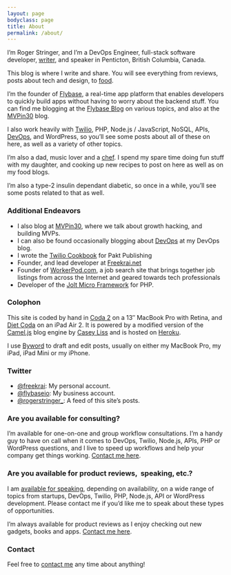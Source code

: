 ```yaml
---
layout: page
bodyclass: page
title: About
permalink: /about/
---
```


I’m Roger Stringer, and I’m a DevOps Engineer, full-stack software developer, [writer](/writing), and speaker in Penticton, British Columbia, Canada.

This blog is where I write and share. You will see everything from reviews, posts about tech and design, to [food](/tags/food).

I’m the founder of [Flybase](http://flybase.io/ "Flybase"), a real-time app platform that enables developers to quickly build apps without having to worry about the backend stuff. You can find me blogging at the [Flybase Blog](http://blog.flybase.io) on various topics, and also at the [MVPin30](http://mvpin30.com) blog.

I also work heavily with [Twilio](http://twiliocookbook.com), PHP, Node.js / JavaScript, NoSQL, APIs, [DevOps](http://devops.freekrai.net), and WordPress, so you’ll see some posts about all of these on here, as well as a variety of other topics.

I’m also a dad, music lover and a [chef](/tags/food). I spend my spare time doing fun stuff with my daughter, and cooking up new recipes to post on here as well as on my food blogs.

I’m also a type-2 insulin dependant diabetic, so once in a while, you’ll see some posts related to that as well.

### Additional Endeavors

- I also blog at [MVPin30](http://mvpin30.com/), where we talk about growth hacking, and building MVPs.
- I can also be found occasionally blogging about [DevOps](http://devops.freekrai.net) at my DevOps blog.
- I wrote the [Twilio Cookbook](http://www.packtpub.com/twilio-cookbook/book) for Pakt Publishing 
- Founder, and lead developer at [Freekrai.net](http://freekrai.net)
- Founder of [WorkerPod.com](http://workerpod.com "WorkerPod"), a job search site that brings together job listings from across the Internet and geared towards tech professionals
- Developer of the [Jolt Micro Framework](http://joltframework.com) for PHP.

### Colophon

This site is coded by hand in [Coda 2](http://panic.com/coda/) on a 13″ MacBook Pro with Retina, and [Diet Coda](http://panic.com/dietcoda) on an iPad Air 2. It is powered by a modified version of the [Camel.js](https://github.com/DataMcFly/camel/) blog engine by [Casey Liss](http://www.caseyliss.com/) and is hosted on [Heroku](http://heroku.com).

I use [Byword](http://bywordapp.com/) to draft and edit posts, usually on either my MacBook Pro, my iPad, iPad Mini or my iPhone.

### Twitter

- [@freekrai](http://twitter.com/freekrai): My personal account.
- [@flybaseio](http://twitter.com/flybaseio): My business account.
- [@rogerstringer_](http://twitter.com/rogerstringer_): A feed of this site’s posts.

### Are you available for consulting?

I’m available for one-on-one and group workflow consultations. I’m a handy guy to have on call when it comes to DevOps, Twilio, Node.js, APIs, PHP or WordPress questions, and I live to speed up workflows and help your company get things working. [Contact me here](/contact "Contact Me").

### Are you available for product reviews,  speaking, etc.?

I am [available for speaking](/contact), depending on availability, on a wide range of topics from startups, DevOps, Twilio, PHP, Node.js, API or WordPress development. Please contact me if you’d like me to speak about these types of opportunities.

I’m always available for product reviews as I enjoy checking out new gadgets, books and apps. [Contact me here](/contact "Contact Me").

### Contact

Feel free to [contact me](/contact "Contact Me") any time about anything!